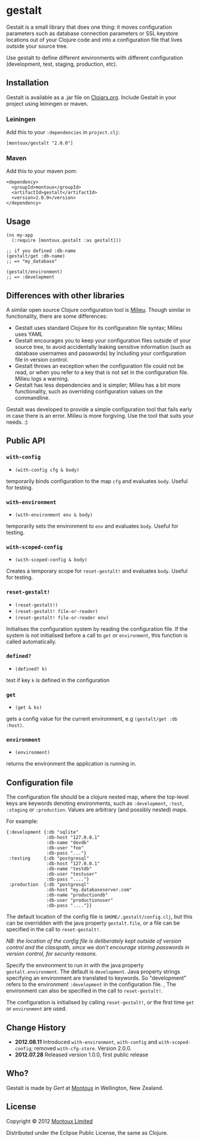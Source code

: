 # gestalt

Gestalt is a small library that does one thing: it moves configuration parameters such as database connection parameters or SSL keystore locations out of your Clojure code and into a configuration file that lives outside your source tree.

Use gestalt to define different environments with different configuration (development, test, staging, production, etc).

## Installation
Gestalt is available as a .jar file on [Clojars.org](https://clojars.org/montoux/gestalt). Include Gestalt in your project using leiningen or maven.

### Leiningen
Add this to your `:dependencies` in `project.clj`:

    [montoux/gestalt "2.0.0"]

### Maven
Add this to your maven pom:

    <dependency>
      <groupId>montoux</groupId>
      <artifactId>gestalt</artifactId>
      <version>2.0.0</version>
    </dependency>
    

## Usage

    (ns my-app
      (:require [montoux.gestalt :as gestalt]))

    ;; if you defined :db-name
    (gestalt/get :db-name)
    ;; => "my_database"

    (gestalt/environment)
    ;; => :development

## Differences with other libraries

A similar open source Clojure configuration tool is [Milieu](https://github.com/drakerlabs/milieu). Though similar in functionality, there are some differences:

 * Gestalt uses standard Clojure for its configuration file syntax; Milieu uses YAML
 * Gestalt encourages you to keep your configuration files outside of your source tree, to avoid accidentally leaking sensitive information (such as database usernames and passwords) by including your configuration file in version control.
 * Gestalt throws an exception when the configuration file could not be read, or when you refer to a key that is not set in the configuration file. Milieu logs a warning.
 * Gestalt has less dependencies and is simpler; Milieu has a bit more functionality, such as overriding configuration values on the commandline.

Gestalt was developed to provide a simple configuration tool that fails early in case there is an error. Milieu is more forgiving. Use the tool that suits your needs. :)



## Public API

### `with-config`
 * `(with-config cfg & body)`

temporarily binds configuration to the map `cfg` and evaluates `body`. Useful for testing.

### `with-environment`
 * `(with-environment env & body)`

temporarily sets the environment to `env` and evaluates `body`. Useful for testing.

### `with-scoped-config`
 * `(with-scoped-config & body)`

Creates a temporary scope for `reset-gestalt!` and evaluates `body`. Useful for testing.

### `reset-gestalt!`
 * `(reset-gestalt!)`
 * `(reset-gestalt! file-or-reader)`
 * `(reset-gestalt! file-or-reader env)`

Initialises the configuration system by reading the configuration file. If the system is not initialised before a call to `get` or `environment`, this function is called automatically.

### `defined?`
 * `(defined? k)`

test if key `k` is defined in the configuration

### `get`
 * `(get & ks)`

gets a config value for the current environment, e.g `(gestalt/get :db :host)`.

### `environment`
 * `(environment)`

returns the environment the application is running in.

## Configuration file

The configuration file should be a clojure nested map, where the
top-level keys are keywords denoting environments, such
as `:development`, `:test`, `:staging` or `:production`. Values are arbitrary (and possibly nested)
maps.

For example:

    {:development {:db "sqlite"
                   :db-host "127.0.0.1"
                   :db-name "devdb"
                   :db-user "foo"
                   :db-pass "..."}
     :testing     {:db "postgresql"
                   :db-host "127.0.0.1"
                   :db-name "testdb"
                   :db-user "testuser"
                   :db-pass "...."}
     :production  {:db "postgresql"
                   :db-host "my.databaseserver.com"
                   :db-name "productiondb"
                   :db-user "productionuser"
                   :db-pass "...."}}



The default location of the config file is `$HOME/.gestalt/config.clj`,
but this can be overridden with the java property
`gestalt.file`, or a file can be specified in the call to `reset-gestalt!`.

*NB: the location of the config file is deliberately kept outside of
version control and the classpath, since we don't encourage storing
passwords in version control, for security reasons.*

Specify the environment to run in with the java property
`gestalt.environment`. The default is `development`. Java property strings specifying an environment are translated to keywords. So "development" refers to the environment `:development` in the configuration file. , The environment can also be specified in the call to `reset-gestalt!`.

The configuration is initialised by calling `reset-gestalt!`, or the
first time `get` or `environment` are used.

## Change History

 * __2012.08.11__ Introduced `with-environment`, `with-config` and `with-scoped-config`; removed `with-cfg-store`. Version 2.0.0.
 * __2012.07.28__ Released version 1.0.0, first public release

## Who?

Gestalt is made by _Gert_ at [Montoux](http://montoux.com) in Wellington, New Zealand.

## License

Copyright © 2012 [Montoux Limited](http://montoux.com)

Distributed under the Eclipse Public License, the same as Clojure.
